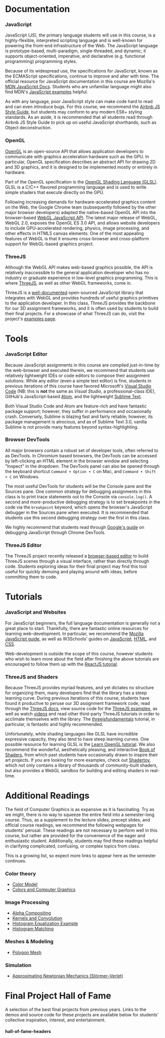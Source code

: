 # Documentation

### JavaScript
JavaScript (JS), the primary language students will use in this course, is a highly-flexible, interpreted scripting language and is well-known for powering the front-end infrastructure of the Web. The JavaScript language is prototype-based, multi-paradigm, single-threaded, and dynamic; it supports object-oriented, imperative, and declarative (e.g. functional programming) programming styles.

Because of its widespread use, the specifications for JavaScript, known as the ECMAScript specifications, continue to improve and alter with time. The official resource for JavaScript documentation in this course are Mozilla's [MDN JavaScript Docs](https://developer.mozilla.org/en-US/docs/Web/JavaScript). Students who are unfamiliar language might also find MDN's [JavaScript examples](https://www.w3schools.com/js/js_examples.asp) helpful.

As with any language, poor JavaScript style can make code hard to read and can even introduce bugs. For this course, we recommend the [Airbnb JS Style Guide](https://github.com/airbnb/javascript), but students may conform to any modern ES6+ styling standards. As an aside, it is recommended that all students read through Airbnb JS Style Guide to pick up on useful JavaScript shorthands, such as Object deconstruction.

### OpenGL
[OpenGL](https://www.opengl.org/documentation/) is an open-source API that allows application developers to communicate with graphics acceleration hardware such as the GPU. In particular, OpenGL specification describes an abstract API for drawing 2D and 3D graphics, and it is designed to be implemented mostly or entirely in hardware.

Part of the OpenGL specification is the [OpenGL Shading Language (GLSL)](http://docs.gl/sl4/acos). GLSL is a C/C++ flavored programming language and is used to write simple shaders that execute directly on the GPU.

Following increasing demands for hardware-accelerated graphics content on the Web, the Google Chrome team (subsequently followed by the other major browser developers) adapted the native-based OpenGL API into the browser-based [WebGL JavaScript API](https://developer.mozilla.org/en-US/docs/Web/API/WebGL_API). The latest major release of WebGL, WebGL 2.0, exposes the OpenGL ES 3.0 API, and allows website developers to include GPU-accelerated rendering, physics, image processing, and other effects in HTML5 canvas elements. One of the most appealing features of WebGL is that it ensures cross-browser and cross-platform support for WebGL-based graphics project.

### ThreeJS
Although the WebGL API makes web-based graphics possible, the API is relatively inaccessible to the general application developer who has no industry or graduate experience in low-level graphics programming. This is where [ThreeJS](https://threejs.org/), as well as other WebGL frameworks, come in.

ThreeJS is a [well-documented](https://threejs.org/docs/index.html#manual/en/introduction/Creating-a-scene) open-sourced JavaScript library that integrates with WebGL and provides hundreds of useful graphics primitives to the application developer. In this class, ThreeJS provides the backbone for our 3D assignment frameworks, and it is often used by students to build their final projects. For a showcase of what ThreeJS can do, visit the project's [examples page](https://threejs.org/examples/#webgl_geometries).

# Tools
### JavaScript Editor
Because JavaScript assignments in this course are compiled just-in-time by the web-browser and executed therein, we recommend that students use relatively lightweight IDEs or code editors to compose their assignment solutions. While any editor (even a simple text editor) is fine, students in previous iterations of this course have favored Microsoft's [Visual Studio Code](https://code.visualstudio.com/) (NB: this is **not** the same as *Visual Studio*, a professional-class IDE), GitHub's JavaScript-based [Atom](https://atom.io/), and the lightweight [Sublime Text](https://www.sublimetext.com/).

Both Visual Studio Code and Atom are feature-rich and have fantastic package support; however, they suffer in performance and occasionally crash. Conversely, Sublime is blazing fast and fairly reliable; however, its package management is atrocious, and as of Sublime Text 3.0, vanilla Sublime is not provide many features beyond syntax-highlighting.

### Browser DevTools
All major browsers contain a robust set of developer tools, often referred to as DevTools. In Chromium based browsers, the DevTools can be accessed by left-clicking an HTML element in the browser window and selecting "Inspect" in the dropdown. The DevTools panel can also be opened through the keyboard shortcut `Command + Option + C` on Mac, and `Command + Shift + C` on Windows.

The most useful DevTools for students will be the Console pane and the Sources pane. One common strategy for debugging assignments in this class is to print trace statements out to the Console via `console.log()`. A second and more-productive debugging strategy is to set breakpoints in the code via the `breakpoint` keyword, which opens the browser's JavaScript debugger in the Sources pane when executed. It is recommended that students use this second debugging strategy over the first in this class.

We highly recommend that students read through [Google's guide](https://developers.google.com/web/tools/chrome-devtools/javascript) on debugging JavaScript through Chrome DevTools.

### ThreeJS Editor
The ThreeJS project recently released a [browser-based editor](https://threejs.org/editor/) to build ThreeJS scenes through a visual interface, rather than directly through code. Students exploring ideas for their final project may find this tool useful for quickly demoing and playing around with ideas, before committing them to code.

# Tutorials
### JavaScript and Websites
For JavaScript beginners, the full language documentation is generally not a great place to start. Thankfully, there are fantastic online resources for learning web-development. In particular, we recommend the [Mozilla JavaScript guide](https://developer.mozilla.org/en-US/docs/Web/JavaScript/Guide), as well as W3Schools' guides on [JavaScript](https://www.w3schools.com/js/default.asp), [HTML](https://www.w3schools.com/html/default.asp), and [CSS](https://www.w3schools.com/css/default.asp).

Web-development is outside the scope of this course, however students who wish to learn more about the field after finishing the above tutorials are encouraged to follow them up with the [ReactJS tutorial](https://reactjs.org/tutorial/tutorial.html#before-we-start-the-tutorial).

### ThreeJS and Shaders
Because ThreeJS provides myriad features, and yet dictates no structure for organizing them, many developers find that the library has a steep learning curve. During previous iterations of this course, students have found it productive to peruse our 3D assignment framework code, read through the [ThreeJS docs](https://threejs.org/docs/index.html#manual/en/introduction/Creating-a-scene), view source code for the [ThreeJS examples](https://threejs.org/examples/#webgl_geometries), as well as watch [videos](https://www.youtube.com/watch?v=ABV1mK1CGOY) and read other third-party ThreeJS tutorials in order to acclimate themselves with the library. The [threejsfundamentals](https://threejsfundamentals.org) tutorial, in particular, is fantastic and highly recommended.

Unfortunately, while shading languages like GLSL have incredible expressive capacity, they also tend to have steep learning curves. One possible resource for learning GLSL is the [Learn OpenGL tutorial](https://learnopengl.com/Getting-started/Shaders). We also recommend the wonderful, aesthetically pleasing, and interactive [Book of Shaders](https://thebookofshaders.com/), from which past students have occasionally drawn to inspire their art projects. If you are looking for more examples, check out [Shadertoy](https://www.shadertoy.com/), which not only contains a library of thousands of community-built shaders, but also provides a WebGL sandbox for building and editing shaders in real-time.

# Additional Readings
The field of Computer Graphics is as expansive as it is fascinating. Try as we might, there is no way to squeeze the entire field into a semester-long course. Thus, as a supplement to the lecture slides, precept slides, and official course readings, we recommend the following webpages for students' perusal. These readings are not necessary to perform well in this course, but rather are provided for the convenience of the eager and enthusiastic student. Additionally, students may find these readings helpful in clarifying complicated, confusing, or complex topics from class.

This is a growing list, so expect more links to appear here as the semester continues.

### Color theory
* [Color Model](https://en.wikipedia.org/wiki/Color_model)
* [Colors and Computer Graphics](https://en.wikipedia.org/wiki/Comparison_of_color_models_in_computer_graphics)

### Image Processing
* [Alpha Compositing](https://en.wikipedia.org/wiki/Alpha_compositing)
* [Kernels and Convolution](https://en.wikipedia.org/wiki/Kernel_(image_processing))
* [Histogram Equalization Example](https://en.wikipedia.org/wiki/Histogram_equalization#Small_image)
* [Histogram Matching](https://en.wikipedia.org/wiki/Histogram_matching)

### Meshes & Modeling
* [Polygon Mesh](https://en.wikipedia.org/wiki/Polygon_mesh)

### Simulation
* [Approximating Newtonian Mechanics (Störmer–Verlet)](https://en.wikipedia.org/wiki/Verlet_integration)

# Final Project Hall of Fame
A selection of the best final projects from previous years. Links to the demos and source code for these projects are available below for students' collective inspiration, interest, and entertainment.

#### hall-of-fame-headers

<div><hall-of-fame></hall-of-fame></div>
